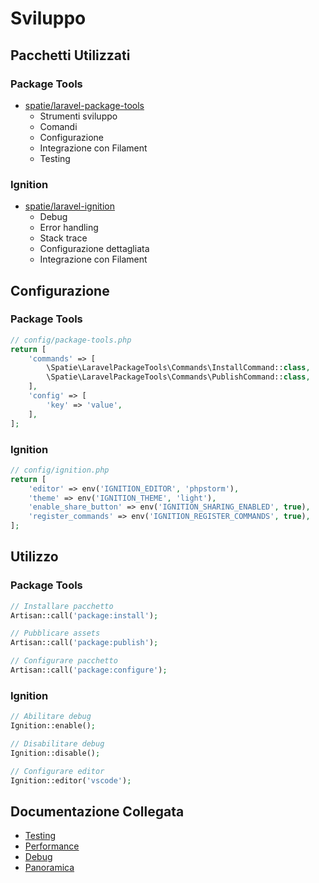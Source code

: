 # Sviluppo

## Pacchetti Utilizzati

### Package Tools
- [spatie/laravel-package-tools](https://github.com/spatie/laravel-package-tools)
  - Strumenti sviluppo
  - Comandi
  - Configurazione
  - Integrazione con Filament
  - Testing

### Ignition
- [spatie/laravel-ignition](https://github.com/spatie/laravel-ignition)
  - Debug
  - Error handling
  - Stack trace
  - Configurazione dettagliata
  - Integrazione con Filament

## Configurazione

### Package Tools
```php
// config/package-tools.php
return [
    'commands' => [
        \Spatie\LaravelPackageTools\Commands\InstallCommand::class,
        \Spatie\LaravelPackageTools\Commands\PublishCommand::class,
    ],
    'config' => [
        'key' => 'value',
    ],
];
```

### Ignition
```php
// config/ignition.php
return [
    'editor' => env('IGNITION_EDITOR', 'phpstorm'),
    'theme' => env('IGNITION_THEME', 'light'),
    'enable_share_button' => env('IGNITION_SHARING_ENABLED', true),
    'register_commands' => env('IGNITION_REGISTER_COMMANDS', true),
];
```

## Utilizzo

### Package Tools
```php
// Installare pacchetto
Artisan::call('package:install');

// Pubblicare assets
Artisan::call('package:publish');

// Configurare pacchetto
Artisan::call('package:configure');
```

### Ignition
```php
// Abilitare debug
Ignition::enable();

// Disabilitare debug
Ignition::disable();

// Configurare editor
Ignition::editor('vscode');
```

## Documentazione Collegata

- [Testing](testing.md)
- [Performance](performance.md)
- [Debug](debug.md)
- [Panoramica](../packages.md) 
